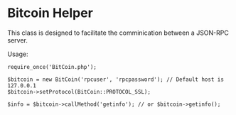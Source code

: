 # Bitcoin Helper

This class is designed to facilitate the comminication between a JSON-RPC server.

Usage:

```
require_once('BitCoin.php');

$bitcoin = new BitCoin('rpcuser', 'rpcpassword'); // Default host is 127.0.0.1
$bitcoin->setProtocol(BitCoin::PROTOCOL_SSL);

$info = $bitcoin->callMethod('getinfo'); // or $bitcoin->getinfo();
```
